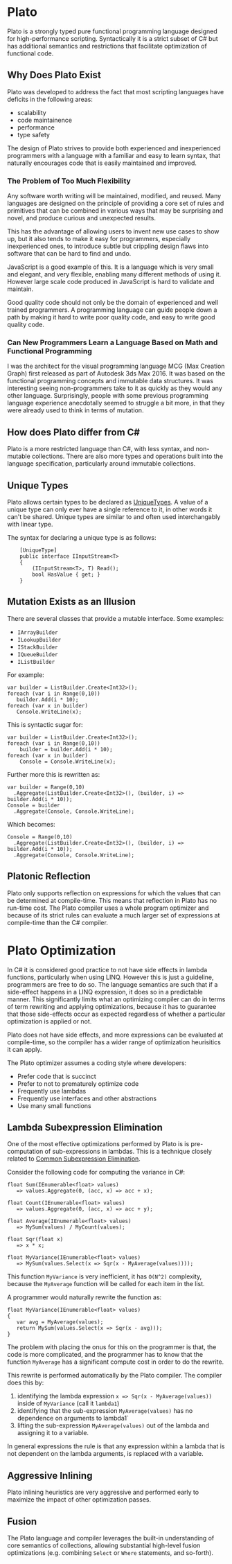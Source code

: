 # Plato

Plato is a strongly typed pure functional programming language designed for high-performance scripting. 
Syntactically it is a strict subset of C# but has additional semantics and restrictions that facilitate 
optimization of functional code. 

## Why Does Plato Exist

Plato was developed to address the fact that most scripting languages have deficits in the following areas:

* scalability 
* code maintainence
* performance
* type safety

The design of Plato strives to provide both experienced and inexperienced programmers with a language with a 
familiar and easy to learn syntax, that naturally encourages code that is easily maintained and improved. 

### The Problem of Too Much Flexibility 

Any software worth writing will be maintained, modified, and reused. Many languages are designed 
on the principle of providing a core set of rules and primitives that can be combined in various ways
that may be surprising and novel, and produce curious and unexpected results. 

This has the advantage of allowing users to invent new use cases to show up, but it also tends to make it easy for 
programmers, especially inexperienced ones, to introduce subtle but crippling design flaws into software 
that can be hard to find and undo. 

JavaScript is a good example of this. It is a language which is very small and elegant, and very flexible, enabling many
different methods of using it. However large scale code produced in JavaScript is hard to validate and maintain. 

Good quality code should not only be the domain of experienced and well trained programmers. A programming language can 
guide people down a path by making it hard to write poor quality code, and easy to write good quality code.

### Can New Programmers Learn a Language Based on Math and Functional Programming

I was the architect for the visual programming language MCG (Max Creation Graph) first released as part of Autodesk 3ds Max 2016. 
It was based on the functional programming concepts and immutable data structures. 
It was interesting seeing non-programmers take to it as quickly as they would any other language. 
Surprisingly, people with some previous programming language experience anecdotally seemed to struggle a bit more, in 
that they were already used to think in terms of mutation. 

## How does Plato differ from C#

Plato is a more restricted language than C#, with less syntax, and non-mutable collections. 
There are also more types and operations built into the language specification, particularly around immutable collections.

## Unique Types

Plato allows certain types to be declared as [UniqueTypes](https://en.wikipedia.org/wiki/Uniqueness_type). A value of a unique type can only 
ever have a single reference to it, in other words it can't be shared. Unique types are similar to and often used interchangably 
with linear type.

The syntax for declaring a unique type is as follows: 

```
    [UniqueType]
    public interface IInputStream<T>
    {
        (IInputStream<T>, T) Read();
        bool HasValue { get; }
    }
```

## Mutation Exists as an Illusion

 There are several classes that provide a mutable interface. Some examples:
 
 * `IArrayBuilder`
 * `ILookupBuilder`
 * `IStackBuilder` 
 * `IQueueBuilder`
 * `IListBuilder` 
 
 For example:
 
 ```
var builder = ListBuilder.Create<Int32>();
foreach (var i in Range(0,10))
    builder.Add(i * 10);
foreach (var x in builder)
    Console.WriteLine(x);
```
 
This is syntactic sugar for:

```
var builder = ListBuilder.Create<Int32>();
foreach (var i in Range(0,10))
    builder = builder.Add(i * 10);
foreach (var x in builder)
    Console = Console.WriteLine(x);
 ```

Further more this is rewritten as:

```
var builder = Range(0,10)
  .Aggregate(ListBuilder.Create<Int32>(), (builder, i) => builder.Add(i * 10));
Console = builder
  .Aggregate(Console, Console.WriteLine);
 ```
 
Which becomes:

```
Console = Range(0,10)
  .Aggregate(ListBuilder.Create<Int32>(), (builder, i) => builder.Add(i * 10));
  .Aggregate(Console, Console.WriteLine);
```
  
## Platonic Reflection

Plato only supports reflection on expressions for which the values that can be determined at compile-time. This means that reflection in Plato has no run-time cost. 
The Plato compiler uses a whole program optimizer and because of its strict rules can evaluate a much larger set of expressions at compile-time than the C# compiler. 

# Plato Optimization

In C# it is considered good practice to not have side effects in lambda functions, particularly when using LINQ. However this is just a guideline, 
programmers are free to do so. The language semantics are such that if a side-effect happens in a LINQ expression, it does so in a predictable manner. This significantly 
limits what an optimizing compiler can do in terms of term rewriting and applying optimizations, because it has to guarantee that those side-effects occur as expected 
regardless of whether a particular optimization is applied or not. 

Plato does not have side effects, and more expressions can be evaluated at compile-time, so the compiler has a wider range of optimization heurisitics it can apply. 

The Plato optimizer assumes a coding style where developers:
* Prefer code that is succinct
* Prefer to not to prematurely optimize code 
* Frequently use lambdas 
* Frequently use interfaces and other abstractions 
* Use many small functions 

## Lambda Subexpression Elimination

One of the most effective optimizations performed by Plato is is pre-computation of sub-expressions in lambdas. This is a technique closely related to 
[Common Subexpression Elimination](https://en.wikipedia.org/wiki/Common_subexpression_elimination).

Consider the following code for computing the variance in C#: 

```
float Sum(IEnumerable<float> values)
   => values.Aggregate(0, (acc, x) => acc + x);

float Count(IEnumerable<float> values)
   => values.Aggregate(0, (acc, x) => acc + y);

float Average(IEnumerable<float> values) 
   => MySum(values) / MyCount(values); 

float Sqr(float x) 
   => x * x;

float MyVariance(IEnumerable<float> values)
   => MySum(values.Select(x => Sqr(x - MyAverage(values))));
```

This function `MyVariance` is very inefficient, it has `O(N^2)` complexity, 
because the `MyAverage` function will be called for each item in the list. 

A programmer would naturally rewrite the function as: 

```
float MyVariance(IEnumerable<float> values)
{
   var avg = MyAverage(values);
   return MySum(values.Select(x => Sqr(x - avg)));
}
```

The problem with placing the onus for this on the programmer is that, the code is more complicated, and the programmer has to know that 
the function `MyAverage` has a significant compute cost in order to do the rewrite. 

This rewrite is performed automatically by the Plato compiler. The compiler does this by:

1. identifying the lambda expression `x => Sqr(x - MyAverage(values))` inside of `MyVariance` (call it `lambda1`)
2. identifying that the sub-expression `MyAverage(values)` has no dependence on arguments to lambda1` 
3. lifting the sub-expression `MyAverage(values)` out of the lambda and assigning it to a variable.

In general expressions the rule is that any expression within a lambda that is not dependent on the lambda arguments, 
is replaced with a variable. 

## Aggressive Inlining

Plato inlining heuristics are very aggressive and performed early to maximize the impact of other optimization passes. 

## Fusion 

The Plato language and compiler leverages the built-in understanding of core semantics of collections, allowing substantial high-level fusion optimizations 
(e.g. combining `Select` or `Where` statements, and so-forth). 
